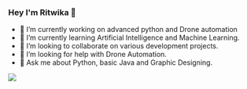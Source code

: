 ### Hey I'm Ritwika 👋

- 🔭 I’m currently working on advanced python and Drone automation
- 🌱 I’m currently learning Artificial Intelligence and Machine Learning.
- 👯 I’m looking to collaborate on various development projects.
- 🤔 I’m looking for help with Drone Automation.
- 💬 Ask me about Python, basic Java and Graphic Designing.

<img src="https://github-readme-stats.vercel.app/api?username=ritzzcodes&&show_icons=true&title_color=ffffff&icon_color=bb2acf&text_color=daf7dc&bg_color=191915">
